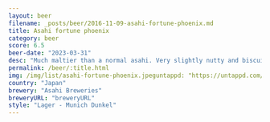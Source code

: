 ```yaml
---
layout: beer
filename: _posts/beer/2016-11-09-asahi-fortune-phoenix.md
title: Asahi fortune phoenix
category: beer
score: 6.5
beer-date: "2023-03-31"
desc: "Much maltier than a normal asahi. Very slightly nutty and biscuity"
permalink: /beer/:title.html
img: /img/list/asahi-fortune-phoenix.jpeguntappd: "https://untappd.com/b/asahi-breweries-asahi-kuronama---/18884"
country: "Japan"
brewery: "Asahi Breweries"
breweryURL: "breweryURL"
style: "Lager - Munich Dunkel"
---
```

